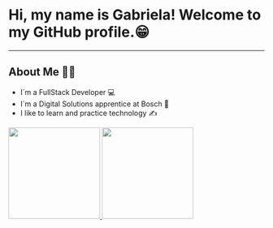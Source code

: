 # Hi, my name is Gabriela! Welcome to my GitHub profile.😁

***
## About Me 🙋‍♀️

- I´m a FullStack Developer 💻
- I´m a Digital Solutions apprentice at Bosch 💪
- I like to learn and practice technology ✍



<div>
<a href="https://github.com/gabrielamelof">
<img loading="lazy" height="180em" src="https://github-readme-stats.vercel.app/api/top-langs/?username=gabrielamelof&layout=compact&langs_count=7&theme=tokyonight"/>
<img loading="lazy" height="180em" src="https://github-readme-stats.vercel.app/api?username=gabrielamelof&show_icons=true&theme=tokyonight&include_all_commits=true&count_private=true"/>
</div>
  
<!--
**gabrielamelof/gabrielamelof** is a ✨ _special_ ✨ repository because its `README.md` (this file) appears on your GitHub profile.

Here are some ideas to get you started:

- 🔭 I’m currently working on ...
- 🌱 I’m currently learning ...
- 👯 I’m looking to collaborate on ...
- 🤔 I’m looking for help with ...
- 💬 Ask me about ...
- 📫 How to reach me: ...
- 😄 Pronouns: ...
- ⚡ Fun fact: ...
-->
